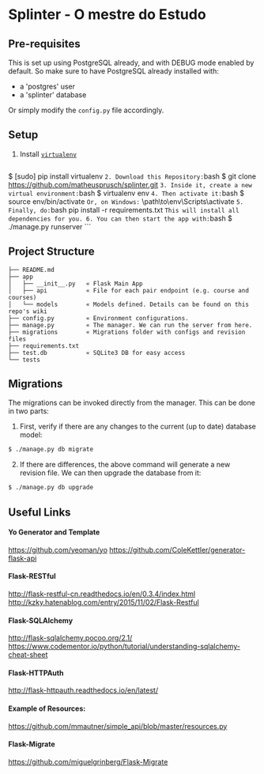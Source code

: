 # Splinter - O mestre do Estudo
## Pre-requisites
This is set up using PostgreSQL already, and with DEBUG mode enabled by default. So make sure to have PostgreSQL already installed with:
* a 'postgres' user
* a 'splinter' database

Or simply modify the `config.py` file accordingly.

## Setup
1. Install [`virtualenv`](https://virtualenv.pypa.io/en/latest/userguide.html#usage)
    ```bash
$ [sudo] pip install virtualenv
    ```
2. Download this Repository:
    ```bash
    $ git clone https://github.com/matheusprusch/splinter.git
    ```
3. Inside it, create a new virtual environment:
    ```bash
    $ virtualenv env
    ```
4. Then activate it:
    ```bash
    $ source env/bin/activate
    ```
Or, on Windows:
    ```
    \path\to\env\Scripts\activate
    ```
5. Finally, do:
    ```bash
    pip install -r requirements.txt
    ```
This will install all dependencies for you.
6. You can then start the app with:
    ```bash
    $ ./manage.py runserver
    ```

## Project Structure
```
├── README.md
├── app
│   ├── __init__.py   « Flask Main App
│   ├── api           « File for each pair endpoint (e.g. course and courses)
│   └── models        « Models defined. Details can be found on this repo's wiki
├── config.py         « Environment configurations.
├── manage.py         « The manager. We can run the server from here.
├── migrations        « Migrations folder with configs and revision files
├── requirements.txt
├── test.db           « SQLite3 DB for easy access
└── tests
```

## Migrations
The migrations can be invoked directly from the manager. This can be done in two parts:
1. First, verify if there are any changes to the current (up to date) database model:
```bash
$ ./manage.py db migrate
```
2. If there are differences, the above command will generate a new revision file. We can then upgrade the database from it:
```bash
$ ./manage.py db upgrade
```

## Useful Links
#### Yo Generator and Template
https://github.com/yeoman/yo
https://github.com/ColeKettler/generator-flask-api

#### Flask-RESTful
http://flask-restful-cn.readthedocs.io/en/0.3.4/index.html
http://kzky.hatenablog.com/entry/2015/11/02/Flask-Restful

#### Flask-SQLAlchemy
http://flask-sqlalchemy.pocoo.org/2.1/
https://www.codementor.io/python/tutorial/understanding-sqlalchemy-cheat-sheet

#### Flask-HTTPAuth
http://flask-httpauth.readthedocs.io/en/latest/

#### Example of Resources:
https://github.com/mmautner/simple_api/blob/master/resources.py

#### Flask-Migrate
https://github.com/miguelgrinberg/Flask-Migrate
